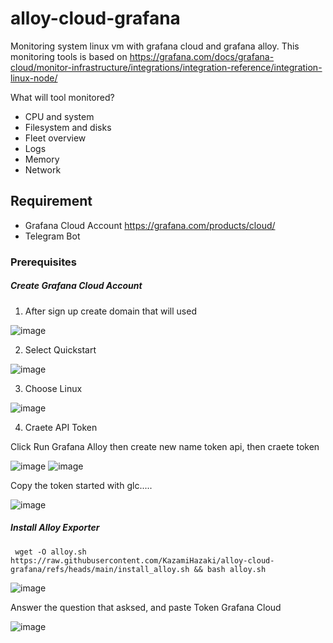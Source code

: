 # alloy-cloud-grafana
Monitoring system linux vm with grafana cloud and grafana alloy. This monitoring tools is based on https://grafana.com/docs/grafana-cloud/monitor-infrastructure/integrations/integration-reference/integration-linux-node/

What will tool monitored? 
- CPU and system
- Filesystem and disks
- Fleet overview
- Logs
- Memory
- Network
  
## Requirement 
- Grafana Cloud Account https://grafana.com/products/cloud/
- Telegram Bot

### Prerequisites
##### Create Grafana Cloud Account 
1. After sign up create domain that will used
   
![image](https://github.com/user-attachments/assets/da073e6b-a025-4e6a-b1c7-81ee7e8cd81f)

2. Select Quickstart
   
![image](https://github.com/user-attachments/assets/fddf2fed-22db-40d4-946f-999a4ca9dfda)

3. Choose Linux
   
![image](https://github.com/user-attachments/assets/6b03b815-bd77-4495-9471-2c54ed908622)

4. Craete API Token

Click Run Grafana Alloy then create new name token api, then craete token

![image](https://github.com/user-attachments/assets/9e98e76f-7ca5-4417-9cb3-fece746f8eeb)
![image](https://github.com/user-attachments/assets/58df889e-2e43-4915-8658-03f7c93cf10b)

Copy the token started with glc.....

![image](https://github.com/user-attachments/assets/b1aee98a-8b1c-4d0c-a7a7-96d60c127459)


##### Install Alloy Exporter 

```shell
 wget -O alloy.sh https://raw.githubusercontent.com/KazamiHazaki/alloy-cloud-grafana/refs/heads/main/install_alloy.sh && bash alloy.sh
```
![image](https://github.com/user-attachments/assets/19208811-e814-43db-8c95-552b31fdea58)

Answer the question that asksed, and paste Token Grafana Cloud

![image](https://github.com/user-attachments/assets/cefc6194-6341-4ae1-8363-39c897038a18)

